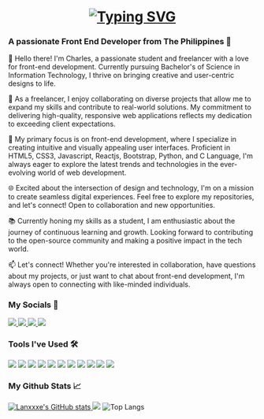<h1 align="center">
<a href="https://git.io/typing-svg"><img src="https://readme-typing-svg.demolab.com?font=Righteous&pause=1000&random=false&size=32&width=500&height=70&center=true&vCenter=true&lines=Hello+I+am+Charles👋;I+am+a+Front+End+Developer" alt="Typing SVG" /></a>
</h1>

<h3>A passionate Front End Developer from The Philippines 🚀</h3>

👋 Hello there! I'm Charles, a passionate student and freelancer with a love for front-end development. Currently pursuing Bachelor's of Science in Information Technology, I thrive on bringing creative and user-centric designs to life.

💼 As a freelancer, I enjoy collaborating on diverse projects that allow me to expand my skills and contribute to real-world solutions. My commitment to delivering high-quality, responsive web applications reflects my dedication to exceeding client expectations.

🚀 My primary focus is on front-end development, where I specialize in creating intuitive and visually appealing user interfaces. Proficient in HTML5, CSS3, Javascript, Reactjs, Bootstrap, Python, and C Language, I'm always eager to explore the latest trends and technologies in the ever-evolving world of web development.

🌐 Excited about the intersection of design and technology, I'm on a mission to create seamless digital experiences. Feel free to explore my repositories, and let's connect! Open to collaboration and new opportunities.

📚 Currently honing my skills as a student, I am enthusiastic about the journey of continuous learning and growth. Looking forward to contributing to the open-source community and making a positive impact in the tech world.

📫 Let's connect! Whether you're interested in collaboration, have questions about my projects, or just want to chat about front-end development, I'm always open to connecting with like-minded individuals.


### My Socials 💬
<div align="left">
  
  <a href="mailto:lancegula05@gmail.com">
    <img src="https://img.shields.io/badge/Gmail-333333?style=for-the-badge&logo=gmail&logoColor=red" />
  </a>
  <a href="https://lanxxxe.github.io/Personal-Data-Sheet/" target="_blank">
     <img src="https://img.shields.io/badge/Personal Data Sheet-cyan?style=for-the-badge&logo=todoist&logoColor=white" target="_blank" />
  </a>
  <a href="https://www.linkedin.com/in/charles-laurence-gula/" target="_blank">
    <img src="https://img.shields.io/badge/LinkedIn-0077B5?style=for-the-badge&logo=linkedin&logoColor=white" target="_blank" />
  </a>
  <a href="https://discordapp.com/users/Lanxxxe#0989">
    <img src="https://img.shields.io/badge/Discord-5865F2.svg?style=for-the-badge&logo=Discord&logoColor=white" />
  </a>
  
</div>

### Tools I've Used 🛠️
<div align="left">
  <img src="https://img.shields.io/badge/html5-orange?style=for-the-badge&logo=html5&labelColor=orange&logoColor=white"/> 
  <img src="https://img.shields.io/badge/css3-blue?style=for-the-badge&logo=css3&labelColor=blue&logoColor=white"/> 
  <img src="https://img.shields.io/badge/Javascript-black?style=for-the-badge&logo=javascript&labelColor=black"/>
  <img src="https://img.shields.io/badge/-Nodejs-black?style=for-the-badge&logo=Node.js"/>
  <img src="https://img.shields.io/badge/React-blue?style=for-the-badge&logo=react&labelColor=blue&logoColor=white"/>
  <img src="https://img.shields.io/badge/C/C++-black?style=for-the-badge&logo=c&labelColor=black&logoColor=white"/>  
  <img src="https://img.shields.io/badge/bootstrap-purple?style=for-the-badge&logo=bootstrap&labelColor=purple&logoColor=white"/> 
  <img src="https://img.shields.io/badge/python-3670A0?style=for-the-badge&logo=python&logoColor=ffdd54"/> 
  <img src="https://img.shields.io/badge/vs code-0078d7?style=for-the-badge&logo=visual-studio-code&labelColor=0078d7"/>
  <img src="https://img.shields.io/badge/figma-pink?style=for-the-badge&logo=figma&labelColor=pink"/>
  <img src="https://img.shields.io/badge/git-f77320?style=for-the-badge&logo=git&labelColor=f77320&logoColor=white"/>
</div>

### My Github Stats 📈
[![Lanxxxe's GitHub stats](https://github-readme-stats.vercel.app/api?username=Lanxxxe&show_icons=true&theme=tokyonight) ![](https://github-readme-streak-stats.herokuapp.com/?user=Lanxxxe&theme=dark&hide_border=true)](https://github.com/anuraghazra/github-readme-stats)
![Top Langs](https://github-readme-stats.vercel.app/api/top-langs/?username=Lanxxxe&layout=donut)


